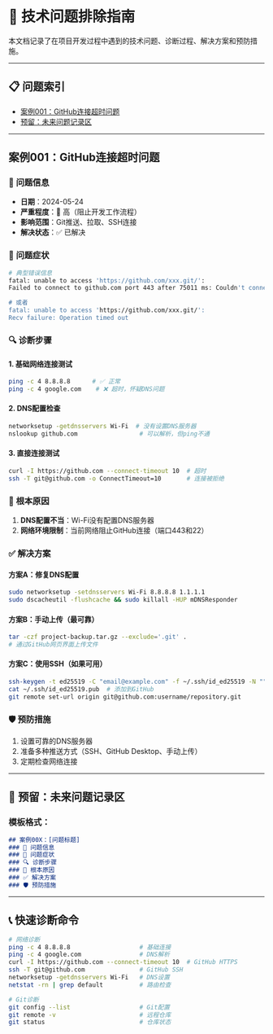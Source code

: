 # 🔧 技术问题排除指南

本文档记录了在项目开发过程中遇到的技术问题、诊断过程、解决方案和预防措施。

---

## 📋 问题索引

- [案例001：GitHub连接超时问题](#案例001github连接超时问题)
- [预留：未来问题记录区](#预留未来问题记录区)

---

## 案例001：GitHub连接超时问题

### 📅 **问题信息**
- **日期**：2024-05-24
- **严重程度**：🔴 高（阻止开发工作流程）
- **影响范围**：Git推送、拉取、SSH连接
- **解决状态**：✅ 已解决

### 🚨 **问题症状**
```bash
# 典型错误信息
fatal: unable to access 'https://github.com/xxx.git/': 
Failed to connect to github.com port 443 after 75011 ms: Couldn't connect to server

# 或者
fatal: unable to access 'https://github.com/xxx.git/': 
Recv failure: Operation timed out
```

### 🔍 **诊断步骤**

#### 1. 基础网络连接测试
```bash
ping -c 4 8.8.8.8      # ✅ 正常
ping -c 4 google.com    # ❌ 超时，怀疑DNS问题
```

#### 2. DNS配置检查
```bash
networksetup -getdnsservers Wi-Fi  # 没有设置DNS服务器
nslookup github.com                 # 可以解析，但ping不通
```

#### 3. 直接连接测试
```bash
curl -I https://github.com --connect-timeout 10  # 超时
ssh -T git@github.com -o ConnectTimeout=10       # 连接被拒绝
```

### 🎯 **根本原因**
1. **DNS配置不当**：Wi-Fi没有配置DNS服务器
2. **网络环境限制**：当前网络阻止GitHub连接（端口443和22）

### ✅ **解决方案**

#### 方案A：修复DNS配置
```bash
sudo networksetup -setdnsservers Wi-Fi 8.8.8.8 1.1.1.1
sudo dscacheutil -flushcache && sudo killall -HUP mDNSResponder
```

#### 方案B：手动上传（最可靠）
```bash
tar -czf project-backup.tar.gz --exclude='.git' .
# 通过GitHub网页界面上传文件
```

#### 方案C：使用SSH（如果可用）
```bash
ssh-keygen -t ed25519 -C "email@example.com" -f ~/.ssh/id_ed25519 -N ""
cat ~/.ssh/id_ed25519.pub  # 添加到GitHub
git remote set-url origin git@github.com:username/repository.git
```

### 🛡️ **预防措施**
1. 设置可靠的DNS服务器
2. 准备多种推送方式（SSH、GitHub Desktop、手动上传）
3. 定期检查网络连接

---

## 🔮 预留：未来问题记录区

### 模板格式：
```markdown
## 案例00X：[问题标题]
### 📅 问题信息
### 🚨 问题症状  
### 🔍 诊断步骤
### 🎯 根本原因
### ✅ 解决方案
### 🛡️ 预防措施
```

---

## 📞 **快速诊断命令**

```bash
# 网络诊断
ping -c 4 8.8.8.8                   # 基础连接
ping -c 4 google.com                # DNS解析
curl -I https://github.com --connect-timeout 10  # GitHub HTTPS
ssh -T git@github.com               # GitHub SSH
networksetup -getdnsservers Wi-Fi   # DNS设置
netstat -rn | grep default          # 路由检查

# Git诊断  
git config --list                   # Git配置
git remote -v                       # 远程仓库
git status                          # 仓库状态
``` 